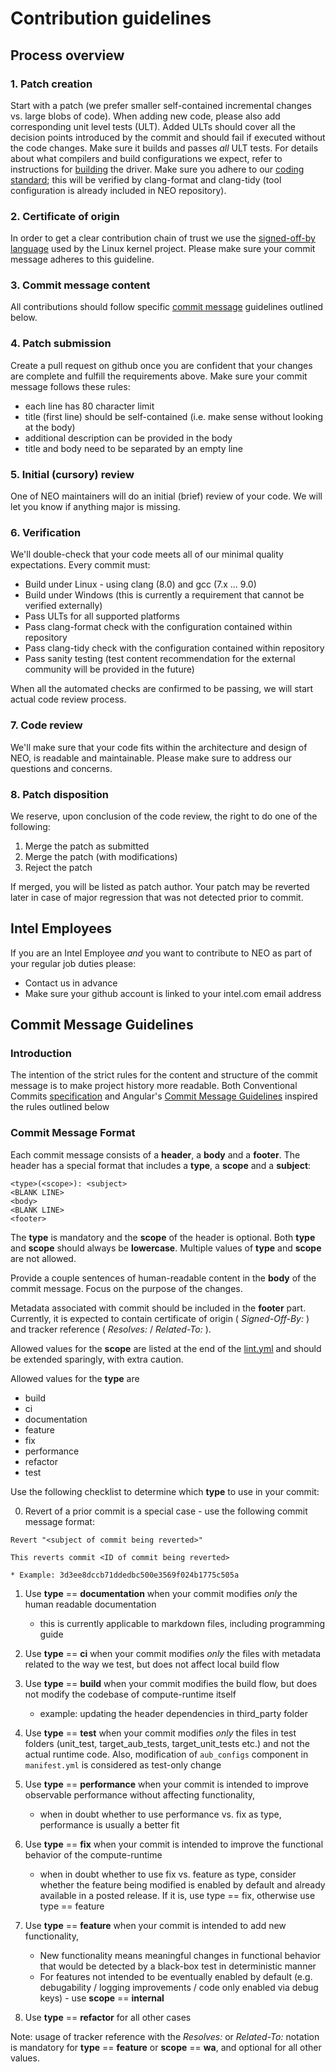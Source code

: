 <!---

Copyright (C) 2020-2021 Intel Corporation

SPDX-License-Identifier: MIT

-->

# Contribution guidelines

## Process overview

### 1. Patch creation

Start with a patch (we prefer smaller self-contained incremental changes vs. large blobs of code).
When adding new code, please also add corresponding unit level tests (ULT). Added ULTs should cover
all the decision points introduced by the commit and should fail if executed without the code changes.
Make sure it builds and passes _all_ ULT tests. For details about what compilers
and build configurations we expect, refer to instructions for
[building](https://github.com/intel/compute-runtime/blob/master/BUILD.md) the driver.
Make sure you adhere to our
[coding standard](https://github.com/intel/compute-runtime/blob/master/GUIDELINES.md);
this will be verified by clang-format and clang-tidy
(tool configuration is already included in NEO repository).

### 2. Certificate of origin

In order to get a clear contribution chain of trust we use the
[signed-off-by language](https://developercertificate.org/) used by the Linux kernel project.
Please make sure your commit message adheres to this guideline.

### 3. Commit message content

All contributions should follow specific [commit message](#commit-message-guidelines) guidelines outlined below.

### 4. Patch submission

Create a pull request on github once you are confident that your changes are complete and fulfill
the requirements above. Make sure your commit message follows these rules:
* each line has 80 character limit
* title (first line) should be self-contained (i.e. make sense without looking at the body)
* additional description can be provided in the body
* title and body need to be separated by an empty line

### 5. Initial (cursory) review

One of NEO maintainers will do an initial (brief) review of your code.
We will let you know if anything major is missing.

### 6. Verification

We'll double-check that your code meets all of our minimal quality expectations. Every commit must:
* Build under Linux - using clang (8.0) and gcc (7.x ... 9.0)
* Build under Windows (this is currently a requirement that cannot be verified externally)
* Pass ULTs for all supported platforms
* Pass clang-format check with the configuration contained within repository
* Pass clang-tidy check with the configuration contained within repository
* Pass sanity testing
(test content recommendation for the external community will be provided in the future)

When all the automated checks are confirmed to be passing, we will start actual code review process.

### 7. Code review

We'll make sure that your code fits within the architecture and design of NEO, is readable
and maintainable. Please make sure to address our questions and concerns.

### 8. Patch disposition

We reserve, upon conclusion of the code review, the right to do one of the following:
1. Merge the patch as submitted
1. Merge the patch (with modifications)
1. Reject the patch

If merged, you will be listed as patch author.
Your patch may be reverted later in case of major regression that was not detected prior to commit.

## Intel Employees

If you are an Intel Employee *and* you want to contribute to NEO as part of your regular job duties
please:
* Contact us in advance
* Make sure your github account is linked to your intel.com email address

## Commit Message Guidelines

### Introduction

The intention of the strict rules for the content and structure of the commit message is to make project history more readable.
Both Conventional Commits [specification](https://www.conventionalcommits.org/en/v1.0.0/) and Angular's [Commit Message Guidelines](https://github.com/angular/angular/blob/22b96b9/CONTRIBUTING.md#commit) inspired the rules outlined below

### Commit Message Format

Each commit message consists of a **header**, a **body** and a **footer**.  The header has a special
format that includes a **type**, a **scope** and a **subject**:

```
<type>(<scope>): <subject>
<BLANK LINE>
<body>
<BLANK LINE>
<footer>
```

The **type** is mandatory and the **scope** of the header is optional. Both **type** and **scope** should always be **lowercase**. Multiple values of **type** and **scope** are not allowed.

Provide a couple sentences of human-readable content in the **body** of the commit message. Focus on the purpose of the changes.

Metadata associated with commit should be included in the **footer** part. Currently, it is expected to contain certificate of origin ( _Signed-Off-By:_ ) and tracker reference ( _Resolves:_ / _Related-To:_ ). 

Allowed values for the **scope** are listed at the end of the [lint.yml](https://github.com/intel/compute-runtime/blob/master/.github/lint.yml) and should be extended sparingly, with extra caution.

Allowed values for the **type** are 
* build
* ci
* documentation
* feature
* fix
* performance
* refactor
* test

Use the following checklist to determine which **type** to use in your commit:

0. Revert of a prior commit is a special case - use the following commit message format:
```
Revert "<subject of commit being reverted>"

This reverts commit <ID of commit being reverted>
```
    * Example: 3d3ee8dccb71ddedbc500e3569f024b1775c505a

1. Use **type** == **documentation** when your commit modifies _only_ the human readable documentation
	* this is currently applicable to markdown files, including programming guide
	
2. Use **type** == **ci** when your commit modifies _only_ the files with metadata related to the way we test, but does not affect local build flow

3. Use **type** == **build** when your commit modifies the build flow, but does not modify the codebase of compute-runtime itself
	* example: updating the header dependencies in third_party folder

4. Use **type** == **test** when your commit modifies _only_ the files in test folders (unit_test, target_aub_tests, target_unit_tests etc.) and not the actual runtime code. Also, modification of `aub_configs` component in `manifest.yml` is considered as test-only change

5. Use **type** == **performance** when your commit is intended to improve observable performance without affecting functionality, 
    * when in doubt whether to use performance vs. fix as type, performance is usually a better fit
	
6. Use **type** == **fix** when your commit is intended to improve the functional behavior of the compute-runtime
    * when in doubt whether to use fix vs. feature as type, consider whether the feature being modified is enabled by default and already available in a posted release. If it is, use type == fix, otherwise use type == feature

7. Use **type** == **feature** when your commit is intended to add new functionality, 
    * New functionality means meaningful changes in functional behavior that would be detected by a black-box test in deterministic manner
	* For features not intended to be eventually enabled by default (e.g. debugability / logging improvements / code only enabled via debug keys) - use **scope** == **internal**

8. Use **type** == **refactor** for all other cases

Note: usage of tracker reference with the _Resolves:_ or _Related-To:_ notation is mandatory for **type** == **feature** or **scope** == **wa**, and optional for all other values.
